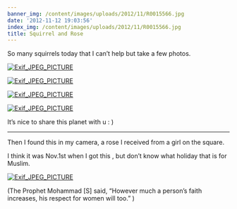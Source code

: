 ```yaml
---
banner_img: /content/images/uploads/2012/11/R0015566.jpg
date: '2012-11-12 19:03:56'
index_img: /content/images/uploads/2012/11/R0015566.jpg
title: Squirrel and Rose
---
```


So many squirrels today that I can’t help but take a few photos.

[![](/content/images/uploads/2012/11/R0015564-300x225.jpg "Exif_JPEG_PICTURE")](/content/images/uploads/2012/11/R0015564.jpg)

[![](/content/images/uploads/2012/11/R0015565-300x225.jpg "Exif_JPEG_PICTURE")](/content/images/uploads/2012/11/R0015565.jpg)

[![](/content/images/uploads/2012/11/R0015566-300x225.jpg "Exif_JPEG_PICTURE")](/content/images/uploads/2012/11/R0015566.jpg)

[![](/content/images/uploads/2012/11/R0015567-300x225.jpg "Exif_JPEG_PICTURE")](/content/images/uploads/2012/11/R0015567.jpg)

It’s nice to share this planet with u : )

---
Then I found this in my camera, a rose I received from a girl on the square.

I think it was Nov.1st when I got this , but don’t know what holiday that is for Muslim.

[![](/content/images/uploads/2012/11/R0015563-300x225.jpg "Exif_JPEG_PICTURE")](/content/images/uploads/2012/11/R0015563.jpg)

(The Prophet Mohammad [S] said, “However much a person’s faith increases, his respect for women will too.” )



